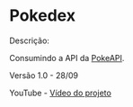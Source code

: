 # Pokedex

Descrição:

Consumindo a API da [PokeAPI](https://pokeapi.co/).

Versão 1.0 - 28/09

YouTube - [Vídeo do projeto](https://youtu.be/igxiJBFXY9I)
